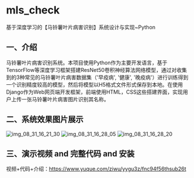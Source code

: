 # mls_check
基于深度学习的【马铃薯叶片病害识别】系统设计与实现~Python

## 一、介绍
马铃薯叶片病害识别系统。本项目使用Python作为主要开发语言，基于TensorFlow等深度学习框架搭建ResNet50卷积神经算法网络模型，通过对收集到的3种常见的马铃薯叶片病害数据集（'早疫病', '健康', '晚疫病'）进行训练得到一个识别精度较高的模型，然后将模型以H5格式文件形式保存到本地。在使用Django作为Web网页端开发框架，前端使用HTML，CSS这些搭建界面，实现用户上传一张马铃薯叶片病害图片识别其名称。

## 二、系统效果图片展示
![img_08_31_16_21_30](https://github.com/user-attachments/assets/07777119-71de-4676-8959-c798b2d490e9)
![img_08_31_16_28_05](https://github.com/user-attachments/assets/7eadcec1-5490-4ec5-8242-edf7bd38c7da)
![img_08_31_16_28_20](https://github.com/user-attachments/assets/4967e946-2bfa-461e-9960-70ea73f6e909)
## 三、演示视频 and 完整代码 and 安装
视频+代码+介绍：https://www.yuque.com/ziwu/yygu3z/fnc94f56thsub26t
